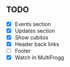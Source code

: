 ## TODO

- [x] Events section
- [x] Updates section
- [x] Show cubitos
- [x] Header back links
- [ ] Footer
- [x] Watch in MultiFrogg
